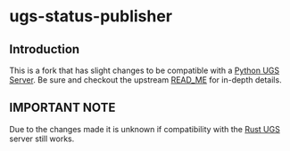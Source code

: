 # ugs-status-publisher

## Introduction

This is a fork that has slight changes to be compatible with a [Python UGS Server](https://github.com/ZhymonNorman/py-ugs-server). Be sure and checkout the upstream [READ_ME](https://github.com/jorgenpt/teamcity-ugs-status-publisher#readme) for in-depth details.

## IMPORTANT NOTE
Due to the changes made it is unknown if compatibility with the [Rust UGS](https://github.com/jorgenpt/rugs) server still works.
